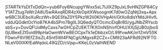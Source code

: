 $START$kYsDtTxDdQn+yub6Foy6NcupgYWxx5sL7lJIXZ9pJxL9vHNZGP84CyY1ATZtug7eWr2A8U5wRAxqRDR4zXkOpitXWsoogmK7d0wOZqNtj3xq+Apxw6BC3UEboXuRczWt+9QESfaZ0Y5PkzW2li0KIVHpAH/GtXo8dlsYMdJHlvfLvddJQGdktOcYio87KA4bSPm78glIL3Q6edyQTOcmciDqBrBS/ygJNbZRYscbsbS+y+DovQFUidMyCaxs7wGHCpZUEKT7KXOnNShivfOHU/XXjSjUB0zjboS0jUBexEZt5vid99pHaOwmWVwBEOCpxTk1eDbbzxO/L99fvwAK/m1ZmV5SKF0wivF6V9EfZ3isZL4Snt5Wl4FNjCgiUMgxsR2CZx+CM923aAFRd92N1FTGNLeV00IXKfEaWqdoL49QZD/cVjsp+KKeL0zVaIhW$END$
